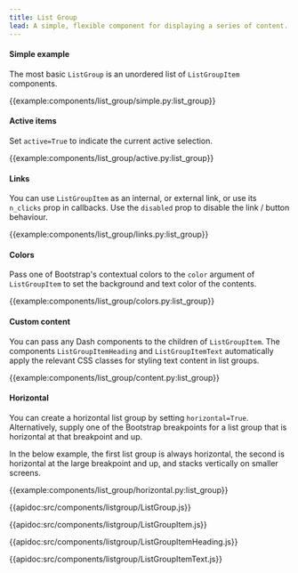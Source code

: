 ```yaml
---
title: List Group
lead: A simple, flexible component for displaying a series of content.
---
```


#### Simple example

The most basic `ListGroup` is an unordered list of `ListGroupItem` components.

{{example:components/list_group/simple.py:list_group}}

#### Active items

Set `active=True` to indicate the current active selection.

{{example:components/list_group/active.py:list_group}}

#### Links

You can use `ListGroupItem` as an internal, or external link, or use its `n_clicks` prop in callbacks. Use the `disabled` prop to disable the link / button behaviour.

{{example:components/list_group/links.py:list_group}}

#### Colors

Pass one of Bootstrap's contextual colors to the `color` argument of `ListGroupItem` to set the background and text color of the contents.

{{example:components/list_group/colors.py:list_group}}

#### Custom content

You can pass any Dash components to the children of `ListGroupItem`. The components `ListGroupItemHeading` and `ListGroupItemText` automatically apply the relevant CSS classes for styling text content in list groups.

{{example:components/list_group/content.py:list_group}}

#### Horizontal

You can create a horizontal list group by setting `horizontal=True`. Alternatively, supply one of the Bootstrap breakpoints for a list group that is horizontal at that breakpoint and up.

In the below example, the first list group is always horizontal, the second is horizontal at the large breakpoint and up, and stacks vertically on smaller screens.

{{example:components/list_group/horizontal.py:list_group}}

{{apidoc:src/components/listgroup/ListGroup.js}}

{{apidoc:src/components/listgroup/ListGroupItem.js}}

{{apidoc:src/components/listgroup/ListGroupItemHeading.js}}

{{apidoc:src/components/listgroup/ListGroupItemText.js}}
